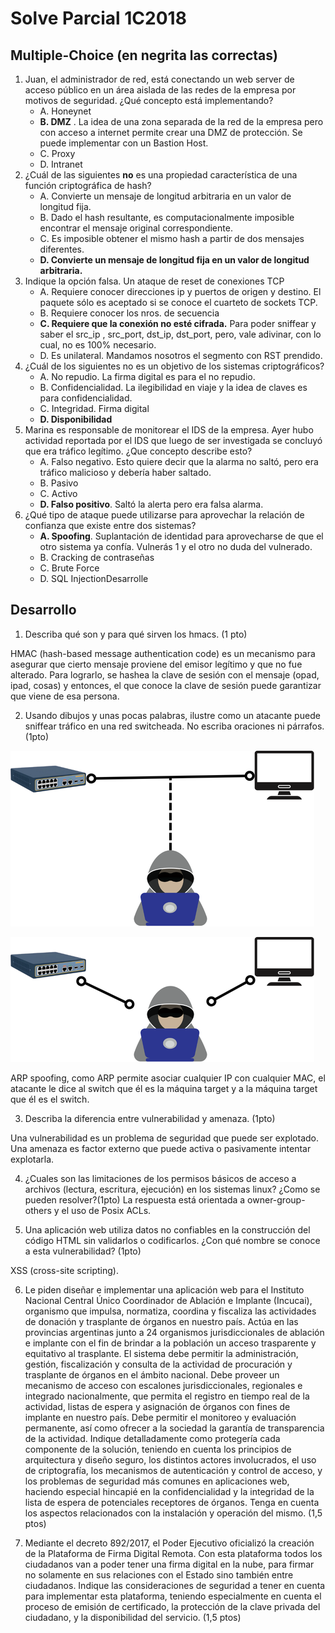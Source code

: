 # Solve Parcial 1C2018

## Multiple-Choice (en negrita las correctas)
1. Juan, el administrador de red, está conectando un web server de acceso público en un área aislada de las redes de la empresa por motivos de seguridad. ¿Qué concepto está implementando?
    - A. Honeynet
    - **B. DMZ** . La idea de una zona separada de la red de la empresa pero con acceso a internet permite crear una DMZ de protección. Se puede implementar con un Bastion Host.
    - C. Proxy
    - D. Intranet
2. ¿Cuál de las siguientes **no** es una propiedad característica de una función criptográfica de hash?
    - A. Convierte un mensaje de longitud arbitraria en un valor de longitud fija.
    - B. Dado el hash resultante, es computacionalmente imposible encontrar el mensaje original correspondiente.
    - C. Es imposible obtener el mismo hash a partir de dos mensajes diferentes.
    - **D. Convierte un mensaje de longitud fija en un valor de longitud arbitraria.**
3. Indique la opción falsa. Un ataque de reset de conexiones TCP
    - A. Requiere conocer direcciones ip y puertos de origen y destino. El paquete sólo es aceptado si se conoce el cuarteto de sockets TCP.
    - B. Requiere conocer los nros. de secuencia
    - **C. Requiere que la conexión no esté cifrada.** Para poder sniffear y saber el src_ip , src_port, dst_ip, dst_port, pero, vale adivinar, con lo cual, no es 100% necesario.
    - D. Es unilateral. Mandamos nosotros el segmento con RST prendido.
4. ¿Cuál de los siguientes no es un objetivo de los sistemas criptográficos?
    - A. No repudio. La firma digital es para el no repudio.
    - B. Confidencialidad. La ilegibilidad en viaje y la idea de claves es para confidencialidad.
    - C. Integridad. Firma digital
    - **D. Disponibilidad**
5. Marina es responsable de monitorear el IDS de la empresa. Ayer hubo actividad reportada por el IDS que luego de ser investigada se concluyó que era tráfico legítimo. ¿Que concepto describe esto?
    - A. Falso negativo. Esto quiere decir que la alarma no saltó, pero era tráfico malicioso y debería haber saltado.
    - B. Pasivo
    - C. Activo
    - **D. Falso positivo**. Saltó la alerta pero era falsa alarma.
6. ¿Qué tipo de ataque puede utilizarse para aprovechar la relación de confianza que existe entre dos sistemas?
    - **A. Spoofing**. Suplantación de identidad para aprovecharse de que el otro sistema ya confía. Vulnerás 1 y el otro no duda del vulnerado.
    - B. Cracking de contraseñas
    - C. Brute Force
    - D. SQL InjectionDesarrolle 

## Desarrollo
1. Describa qué son y para qué sirven los hmacs. (1 pto)

HMAC (hash-based message authentication code) es un mecanismo para asegurar que cierto mensaje proviene del emisor legítimo y que no fue alterado. Para lograrlo, se hashea la clave de sesión con el mensaje (opad, ipad, cosas) y entonces, el que conoce la clave de sesión puede garantizar que viene de esa persona. 

2. Usando dibujos y unas pocas palabras, ilustre como un atacante puede sniffear tráfico en una red switcheada. No escriba oraciones ni párrafos.(1pto)

![arp1](https://raw.githubusercontent.com/ToniusRetonius/SegInf/main/Parciales/1C2018/arp%20spoofing%201.png)

![arp2](https://github.com/ToniusRetonius/SegInf/raw/main/Parciales/1C2018/arp%20spoofing%202.png)

ARP spoofing, como ARP permite asociar cualquier IP con cualquier MAC, el atacante le dice al switch que él es la máquina target y a la máquina target que él es el switch.

3. Describa la diferencia entre vulnerabilidad y amenaza. (1pto)

Una vulnerabilidad es un problema de seguridad que puede ser explotado. Una amenaza es factor externo que puede activa o pasivamente intentar explotarla.

4. ¿Cuales son las limitaciones de los permisos básicos de acceso a archivos (lectura, escritura, ejecución) en los sistemas linux? ¿Como se pueden resolver?(1pto)
La respuesta está orientada a owner-group-others y el uso de Posix ACLs.

5. Una aplicación web utiliza datos no confiables en la construcción del código HTML sin validarlos o codificarlos. ¿Con qué nombre se conoce a esta vulnerabilidad? (1pto)

XSS (cross-site scripting).

6. Le piden diseñar e implementar una aplicación web para el Instituto Nacional Central Único Coordinador de Ablación e Implante (Incucai), organismo que impulsa, normatiza, coordina y fiscaliza las actividades de donación y trasplante de órganos en nuestro país. Actúa en las provincias argentinas junto a 24 organismos jurisdiccionales de ablación e implante con el fin de brindar a la población un acceso trasparente y equitativo al trasplante. El sistema debe permitir la administración, gestión, fiscalización y consulta de la actividad de procuración y trasplante de órganos en el ámbito nacional. Debe proveer un mecanismo de acceso con escalones jurisdiccionales, regionales e integrado nacionalmente, que permita el registro en tiempo real de la actividad, listas de espera y asignación de órganos con fines de implante en nuestro país. Debe permitir el monitoreo y evaluación permanente, así como ofrecer a la sociedad la garantía de transparencia de la actividad. Indique detalladamente como protegería cada componente de la solución, teniendo en cuenta los principios de arquitectura y diseño seguro, los distintos actores involucrados, el uso de criptografía, los mecanismos de autenticación y control de acceso, y los problemas de seguridad más comunes en aplicaciones web, haciendo especial hincapié en la confidencialidad y la integridad de la lista de espera de potenciales receptores de órganos. Tenga en cuenta los aspectos relacionados con la instalación y operación del mismo. (1,5 ptos)

7. Mediante el decreto 892/2017, el Poder Ejecutivo oficializó la creación de la Plataforma de Firma Digital Remota. Con esta plataforma todos los ciudadanos van a poder tener una firma digital en la nube, para firmar no solamente en sus relaciones con el Estado sino también entre ciudadanos. Indique las consideraciones de seguridad a tener en cuenta para implementar esta plataforma, teniendo especialmente en cuenta el proceso de emisión de certificado, la protección de la clave privada del ciudadano, y la disponibilidad del servicio. (1,5 ptos)
